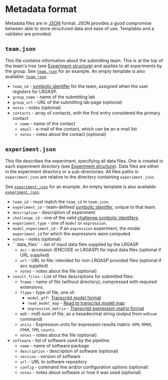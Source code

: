 # Metadata format

Metadata files are in [JSON](https://www.json.org/json-en.html) format.  JSON
provides a good compromise between able to store structured data and ease of
use.  Templates and a validator are provided.

## ``team.json``
This file contains information about the submitting team.  This is at the top
of the team's tree (see [Experiment structure](experiment.md)) and
applies to all experiments by the group.  See
[``team.json``](../examples/experts/team.json) for an example.  An
empty template is also available:
[``team.json``](../templates/team.json).

* ``team_id`` - [symbolic identifer](experiment.md#symbolic-identifiers) for the team, assigned when the user registers for LRGASP.
* ``group_name`` - name of the submitting lab
* ``group_url`` - URL of the submitting lab page (optional)
* ``notes`` - notes (optional)
* ``contacts`` - array of contacts, with the first entry considered the primary contact
  * ``name`` - name of the contact
  * ``email`` - e-mail of the contact, which can be an e-mail list
  * ``notes`` - notes about the contact (optional)

## ``experiment.json``
This file describes the experiment, specifying all data files.  One is created
in each experiment directory (see [Experiment structure](experiment.md)).  Data
files are either in the experiment directory or a sub-directories.  All files
paths in ``experiment.json`` are relative to the directory containing  ``experiment.json``.

See [``experiment.json``](../examples/experts/mod_try/experiment.json) for an example.
An empty template is also available: [``experiment.json``](../templates/experiment.json).

* ``team_id`` - must match the ``team_id`` in ``team.json``.
* ``experiment_id`` - team-defined [symbolic identifer](experiment.md#symbolic-identifiers), unique to that team.
* ``description`` - description of experiment
* ``challenge_id`` - one of the valid [challenge symbolic identifers](metadata-identifiers.md#LRGASP-Challenge-identifiers).
* ``experiment_type`` - one of ``model`` or ``expression``.
* ``model_experiment_id`` - if an ``expression`` experiment, the model ``experiment_id`` for which the expressions were computed.
* ``notes`` - notes (optional)
* ```data_files`` - list of input data files supplied by the LRGASP
  * ``acc`` - accession (ENCODE or LRGASP) for input data files (optional if URL supplied)
  * ``url`` - URL to file; intended for non-LRGASP provided files (optional if acc supplied)
  * ``notes`` - notes about the file (optional)
* ``result_files`` - List of files descriptions for submitted files:
  * ``fname`` - name of file (without directory), compressed with required extensions.
  * ``ftype`` - type of file, one of:
    * ``model_gtf``- [Transcript model format](model-format.md)
    * ``read_model_map`` - [Read to transcript model map](read_model_map_format.md)
    * ``expression_matrix`` - [Transcript expression matrix format](expression_matrix_format.md)
  * ``md5`` - md5 sum of file, as a hexadecimal string (output from ``md5sum`` command)
  * ``units`` - Expression units for expression results matrix: ``RPM``, ``RPKM``, ``FPKM``, ``TPM``, ``counts``.
  * ``notes`` - notes about the file (optional)
* ``software`` - list of software used by the pipeline:
  * ``name`` - name of software package
  * ``description`` - description of software (optional)
  * ``version`` - version of software
  * ``url`` - URL to software repository
  * ``config`` - command line and/or configuration options (optional)
  * ``notes`` - notes about software or how it was used (optional)
  

